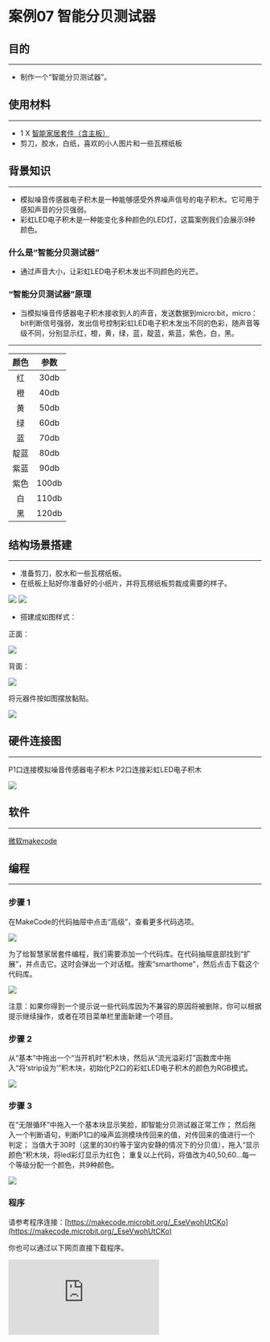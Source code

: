 # 案例07 智能分贝测试器

## 目的
---

- 制作一个“智能分贝测试器”。

## 使用材料
---

- 1 X [智能家居套件（含主板）](https://item.taobao.com/item.htm?ft=t&id=609328225464)
- 剪刀，胶水，白纸，喜欢的小人图片和一些瓦楞纸板

## 背景知识
---

- 模拟噪音传感器电子积木是一种能够感受外界噪声信号的电子积木。它可用于感知声音的分贝强弱。
- 彩虹LED电子积木是一种能变化多种颜色的LED灯，这篇案例我们会展示9种颜色。

### 什么是“智能分贝测试器”

- 通过声音大小，让彩虹LED电子积木发出不同颜色的光芒。

### “智能分贝测试器”原理

- 当模拟噪音传感器电子积木接收到人的声音，发送数据到micro:bit，micro：bit判断信号强弱，发出信号控制彩虹LED电子积木发出不同的色彩，随声音等级不同，分别显示红，橙，黄，绿，蓝，靛蓝，紫蓝，紫色，白，黑。

---
颜色 | 参数
:-: | :-:
红|30db
橙|40db
黄|50db
绿|60db
蓝|70db
靛蓝|80db
紫蓝|90db
紫色|100db
白|110db
黑|120db

## 结构场景搭建
---

- 准备剪刀，胶水和一些瓦楞纸板。
- 在纸板上贴好你准备好的小纸片，并将瓦楞纸板剪裁成需要的样子。

![](./images/iNQDeE5.jpg)
![](./images/lPcTNho.jpg)

- 搭建成如图样式：

正面：

![](./images/DU35Etf.jpg)


背面：

![](./images/T9ucg1r.jpg)

将元器件按如图摆放黏贴。

![](./images/MMB2HnH.jpg)


## 硬件连接图
---
P1口连接模拟噪音传感器电子积木
P2口连接彩虹LED电子积木

![](./images/O4eOdnZ.jpg)

## 软件
---
[微软makecode](https://makecode.microbit.org/#)


## 编程
---
### 步骤 1
在MakeCode的代码抽屉中点击“高级”，查看更多代码选项。

![](./images/smart_home_kit_case_01_01.png)

为了给智慧家居套件编程，我们需要添加一个代码库。在代码抽屉底部找到“扩展”，并点击它。这时会弹出一个对话框。搜索“smarthome"，然后点击下载这个代码库。

![](./images/smart_home_kit_case_01_02.png)

注意：如果你得到一个提示说一些代码库因为不兼容的原因将被删除，你可以根据提示继续操作，或者在项目菜单栏里面新建一个项目。


### 步骤 2

从“基本”中拖出一个“当开机时”积木块，然后从“流光溢彩灯”函数库中拖入“将‘strip设为’”积木块，初始化P2口的彩虹LED电子积木的颜色为RGB模式。

![](./images/smart_home_kit_case_07_03.png)

### 步骤 3
在“无限循环”中拖入一个基本块显示笑脸，即智能分贝测试器正常工作；
然后拖入一个判断语句，判断P1口的噪声监测模块传回来的值，对传回来的值进行一个判定；
当值大于30时（这里的30约等于室内安静的情况下的分贝值），拖入“显示颜色”积木块，将led彩灯显示为红色；
重复以上代码，将值改为40,50,60...每一个等级分配一个颜色，共9种颜色。

![](./images/smart_home_kit_case_07_04.png)



### 程序

请参考程序连接：[https://makecode.microbit.org/_EseVwohUtCKo](https://makecode.microbit.org/_EseVwohUtCKo)

你也可以通过以下网页直接下载程序。

<div
    style={{
        position: 'relative',
        paddingBottom: '60%',
        overflow: 'hidden',
    }}
>
    <iframe
        src="https://makecode.microbit.org/_EseVwohUtCKo"
        frameborder="0"
        sandbox="allow-popups allow-forms allow-scripts allow-same-origin"
        style={{
            position: 'absolute',
            width: '100%',
            height: '100%',
        }}
    />
</div>
---

## 结论
---

- 不同的分贝值变化会让LED灯变换不同的颜色。

![](./images/q2sED7W.gif)

## 思考
---



## 常见问题
---


## 相关阅读
---
